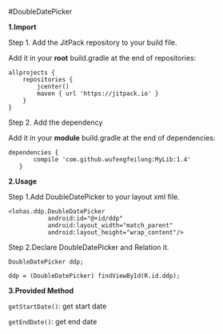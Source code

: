  #DoubleDatePicker
 
 **1.Import** 
 
 Step 1. Add the JitPack repository to your build file.
 
 Add it in your **root** build.gradle at the end of repositories:
 
 ```
 allprojects {
     repositories {
         jcenter()
         maven { url 'https://jitpack.io' }
     }
 }
 ```
 Step 2. Add the dependency
 
 Add it in your **module** build.gradle at the end of dependencies:
 ```
 dependencies {
 		compile 'com.github.wufengfeilong:MyLib:1.4'
 	}
 ```
 **2.Usage**
 
 Step 1.Add DoubleDatePicker to your layout xml file.
  ```
 <lohas.ddp.DoubleDatePicker
             android:id="@+id/ddp"
             android:layout_width="match_parent"
             android:layout_height="wrap_content"/>
 ```
  Step 2.Declare DoubleDatePicker and Relation it.
   ```
  DoubleDatePicker ddp;
  ```
  ```
  ddp = (DoubleDatePicker) findViewById(R.id.ddp);
  ```
 **3.Provided Method**
 
 `getStartDate()`: get start date
 
 `getEndDate()`: get end date